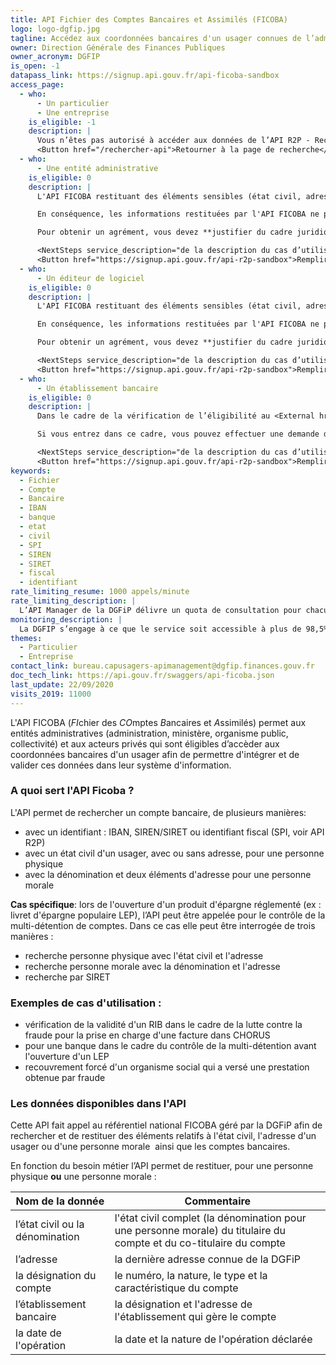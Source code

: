 ```yaml
---
title: API Fichier des Comptes Bancaires et Assimilés (FICOBA)
logo: logo-dgfip.jpg
tagline: Accédez aux coordonnées bancaires d'un usager connues de l’administration fiscale (DGFIP)
owner: Direction Générale des Finances Publiques
owner_acronym: DGFIP
is_open: -1
datapass_link: https://signup.api.gouv.fr/api-ficoba-sandbox
access_page:
  - who:
      - Un particulier
      - Une entreprise
    is_eligible: -1
    description: |
      Vous n’êtes pas autorisé à accéder aux données de l’API R2P - Recherche des personnes physiques.
      <Button href="/rechercher-api">Retourner à la page de recherche</Button>
  - who:
      - Une entité administrative
    is_eligible: 0
    description: |
      L'API FICOBA restituant des éléments sensibles (état civil, adresse, comptes bancaires du titulaire et ou du co-titulaire ) est couvert par la règle du secret professionnel prévue par les dispositions de <External href="https://www.legifrance.gouv.fr/affichCodeArticle.do?cidTexte=LEGITEXT000031366350&idArticle=LEGIARTI000031367308&dateTexte=&categorieLien=cid">l'article L100-3</External> du Livre des Procédures Fiscales, car ceux-ci constituent des données nominatives et personnelles. Il ne peut être dérogé au secret professionnel que par une disposition législative spécifique.

      En conséquence, les informations restituées par l'API FICOBA ne peuvent être communiquées qu’aux personnes, organismes ou autorités bénéficiant d’une telle mesure et dans la limite fixée par la loi.

      Pour obtenir un agrément, vous devez **justifier du cadre juridique** dans lequel s’inscrit votre demande.

      <NextSteps service_description="de la description du cas d’utilisation" />
      <Button href="https://signup.api.gouv.fr/api-r2p-sandbox">Remplir une demande</Button>
  - who:
      - Un éditeur de logiciel
    is_eligible: 0
    description: |
      L'API FICOBA restituant des éléments sensibles (état civil, adresse, comptes bancaires du titulaire et ou du co-titulaire ) est couvert par la règle du secret professionnel prévue par les dispositions de <External href="https://www.legifrance.gouv.fr/affichCodeArticle.do?cidTexte=LEGITEXT000031366350&idArticle=LEGIARTI000031367308&dateTexte=&categorieLien=cid">l'article L100-3</External> du Livre des Procédures Fiscales, car ceux-ci constituent des données nominatives et personnelles. Il ne peut être dérogé au secret professionnel que par une disposition législative spécifique.

      En conséquence, les informations restituées par l'API FICOBA ne peuvent être communiquées qu’aux personnes, organismes ou autorités bénéficiant d’une telle mesure et dans la limite fixée par la loi.

      Pour obtenir un agrément, vous devez **justifier du cadre juridique** dans lequel s’inscrit votre demande.

      <NextSteps service_description="de la description du cas d’utilisation" is_editeur={true}/>
      <Button href="https://signup.api.gouv.fr/api-r2p-sandbox">Remplir une demande</Button>
  - who:
      - Un établissement bancaire
    is_eligible: 0
    description: |
      Dans le cadre de la vérification de l’éligibilité au <External href="https://www.service-public.fr/particuliers/vosdroits/F2367">LEP</External> les banques peuvent être considérées comme une administration au sens de <External href="https://www.legifrance.gouv.fr/affichCodeArticle.do?cidTexte=LEGITEXT000031366350&idArticle=LEGIARTI000031367308&dateTexte=&categorieLien=cid">l'article L100-3</External> du *code des relations entre le public et l'administration*.

      Si vous entrez dans ce cadre, vous pouvez effectuer une demande d'accès à l’API FICOBA.

      <NextSteps service_description="de la description du cas d’utilisation"/>
      <Button href="https://signup.api.gouv.fr/api-r2p-sandbox">Remplir une demande</Button>
keywords:
  - Fichier
  - Compte
  - Bancaire
  - IBAN
  - banque
  - etat
  - civil
  - SPI
  - SIREN
  - SIRET
  - fiscal
  - identifiant
rate_limiting_resume: 1000 appels/minute
rate_limiting_description: |
  L’API Manager de la DGFiP délivre un quota de consultation pour chacun de ses partenaires pour chaque API utilisée. Concernant l'API R2P le quota par partenaire est fixé à 1 000 appels à la minute.
monitoring_description: |
  La DGFIP s’engage à ce que le service soit accessible à plus de 98,5% et à communiquer sur les coupures de service ponctuelles qui pourraient survenir.
themes:
  - Particulier
  - Entreprise
contact_link: bureau.capusagers-apimanagement@dgfip.finances.gouv.fr
doc_tech_link: https://api.gouv.fr/swaggers/api-ficoba.json
last_update: 22/09/2020
visits_2019: 11000
---
```


L'API FICOBA (*FI*chier des *CO*mptes *B*ancaires et *A*ssimilés) permet aux entités administratives (administration, ministère, organisme public, collectivité) et aux acteurs privés qui sont éligibles d’accèder aux coordonnées bancaires d'un usager afin de permettre d'intégrer et de valider ces données dans leur système d'information.

### A quoi sert l'API Ficoba ?

L'API permet de rechercher un compte bancaire, de plusieurs manières:

- avec un identifiant : IBAN, SIREN/SIRET ou identifiant fiscal (SPI, voir <External href='/les-api/api_r2p'>API R2P</External>)
- avec un état civil d'un usager, avec ou sans adresse, pour une personne physique
- avec la dénomination et deux éléments d'adresse pour une personne morale

**Cas spécifique**: lors de l'ouverture d'un produit d'épargne réglementé (ex : livret d'épargne populaire LEP), l’API peut être appelée pour le contrôle de la multi-détention de comptes. Dans ce cas elle peut être interrogée de trois manières :

- recherche personne physique avec l'état civil et l'adresse
- recherche personne morale avec la dénomination et l'adresse
- recherche par SIRET

### Exemples de cas d'utilisation :

- vérification de la validité d'un RIB dans le cadre de la lutte contre la fraude pour la prise en charge d'une facture dans CHORUS
- pour une banque dans le cadre du contrôle de la multi-détention avant l'ouverture d'un LEP
- recouvrement forcé d'un organisme social qui a versé une prestation obtenue par fraude

### Les données disponibles dans l'API

Cette API fait appel au référentiel national FICOBA géré par la DGFiP afin de rechercher et de restituer des éléments relatifs à l'état civil, l'adresse d'un usager ou d'une personne morale  ainsi que les comptes bancaires.

En fonction du besoin métier l’API permet de restituer, pour une personne physique **ou** une personne morale :

| Nom de la donnée                | Commentaire                                                                                                         |
| ------------------------------- | ------------------------------------------------------------------------------------------------------------------- |
| l’état civil ou la dénomination | l'état civil complet (la dénomination pour une personne morale) du titulaire du compte et du co-titulaire du compte |
| l’adresse                       | la dernière adresse connue de la DGFiP                                                                              |
| la désignation du compte        | le numéro, la nature, le type et la caractéristique du compte                                                       |
| l’établissement bancaire        | la désignation et l'adresse de l'établissement qui gère le compte                                                   |
| la date de l'opération          | la date et la nature de l'opération déclarée                                                                        |
